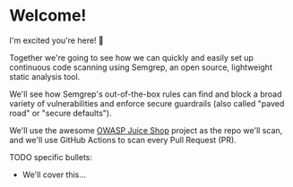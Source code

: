 # Welcome!

I'm excited you're here! 👋

Together we're going to see how we can quickly and easily set up continuous 
code scanning using Semgrep, an open source, lightweight static analysis tool.

We'll see how Semgrep's out-of-the-box rules can find and block a broad variety of 
vulnerabilities and enforce secure guardrails (also called "paved road" or 
"secure defaults").

We'll use the awesome [OWASP Juice Shop](https://github.com/bkimminich/juice-shop) 
project as the repo we'll scan, and we'll use GitHub Actions to scan every Pull Request (PR).

TODO specific bullets:
* We'll cover this...
